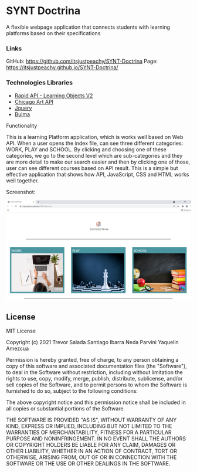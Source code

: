 # SYNT Doctrina

A flexible webpage application that connects students with learning platforms based on their specifications

### Links

GitHub: https://github.com/itsjustpeachy/SYNT-Doctrina
Page: https://itsjustpeachy.github.io/SYNT-Doctrina/



### Technologies Libraries
 - [Rapid API - Learning Objects V2](https://rapidapi.com/inokufu-search-api/api/learning-objects-v2/details)
 - [Chicago Art API](https://api.artic.edu/docs/#quick-start)
 - [Jquery](https://jquery.com/)
 - [Bulma](https://bulma.io/documentation/)


Functionality

This is a learning Platform application, which is works well based on Web API. When a user opens the index file, can see three different categories: WORK, PLAY and SCHOOL.
By clicking and choosing one of these categories, we go to the second level which are sub-categories and they are more detail to make our search easier and then by clicking one of those, user can see different courses based on API result.
This is a simple but effective application that shows how API, JavaScript, CSS and HTML works well together.
 


Screenshot:

![Screenshot](assets/images/prjimg.jpg)



## License

MIT License

Copyright (c) 2021 Trevor Salada Santiago Ibarra Neda Parvini Yaquelin Amezcua

Permission is hereby granted, free of charge, to any person obtaining a copy
of this software and associated documentation files (the "Software"), to deal
in the Software without restriction, including without limitation the rights
to use, copy, modify, merge, publish, distribute, sublicense, and/or sell
copies of the Software, and to permit persons to whom the Software is
furnished to do so, subject to the following conditions:

The above copyright notice and this permission notice shall be included in all
copies or substantial portions of the Software.

THE SOFTWARE IS PROVIDED "AS IS", WITHOUT WARRANTY OF ANY KIND, EXPRESS OR
IMPLIED, INCLUDING BUT NOT LIMITED TO THE WARRANTIES OF MERCHANTABILITY,
FITNESS FOR A PARTICULAR PURPOSE AND NONINFRINGEMENT. IN NO EVENT SHALL THE
AUTHORS OR COPYRIGHT HOLDERS BE LIABLE FOR ANY CLAIM, DAMAGES OR OTHER
LIABILITY, WHETHER IN AN ACTION OF CONTRACT, TORT OR OTHERWISE, ARISING FROM,
OUT OF OR IN CONNECTION WITH THE SOFTWARE OR THE USE OR OTHER DEALINGS IN THE
SOFTWARE.

